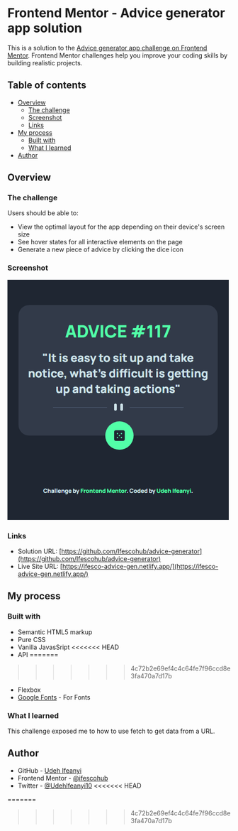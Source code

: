 # Frontend Mentor - Advice generator app solution

This is a solution to the [Advice generator app challenge on Frontend Mentor](https://www.frontendmentor.io/challenges/advice-generator-app-QdUG-13db). Frontend Mentor challenges help you improve your coding skills by building realistic projects.


## Table of contents

- [Overview](#overview)
  - [The challenge](#the-challenge)
  - [Screenshot](#screenshot)
  - [Links](#links)
- [My process](#my-process)
  - [Built with](#built-with)
  - [What I learned](#what-i-learned)
- [Author](#author)

## Overview

### The challenge


Users should be able to:

- View the optimal layout for the app depending on their device's screen size
- See hover states for all interactive elements on the page
- Generate a new piece of advice by clicking the dice icon

### Screenshot

![](./screenshot.png)


### Links

- Solution URL: [https://github.com/Ifescohub/advice-generator](https://github.com/Ifescohub/advice-generator)
- Live Site URL: [https://ifesco-advice-gen.netlify.app/](https://ifesco-advice-gen.netlify.app/)

## My process

### Built with

- Semantic HTML5 markup
- Pure CSS
- Vanilla JavasSript
<<<<<<< HEAD
- API
=======
>>>>>>> 4c72b2e69ef4c4c64fe7f96ccd8e3fa470a7d17b
- Flexbox
- [Google Fonts](https://fonts.googleapis.com/css2?family=Manrope:wght@800&display=swap) - For Fonts

### What I learned

This challenge exposed me to how to use fetch to get data from a URL.

## Author

- GitHub - [Udeh Ifeanyi](https://github.com/Ifescohub)
- Frontend Mentor - [@ifescohub](https://www.frontendmentor.io/profile/Ifescohub)
- Twitter - [@UdehIfeanyi10](https://twitter.com/UdehIfeanyi10)
<<<<<<< HEAD


=======
>>>>>>> 4c72b2e69ef4c4c64fe7f96ccd8e3fa470a7d17b

